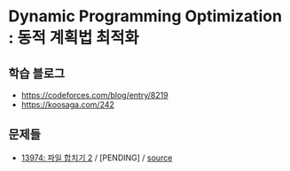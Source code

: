 # Dynamic Programming Optimization : 동적 계획법 최적화

## 학습 블로그

 - https://codeforces.com/blog/entry/8219
 - https://koosaga.com/242

## 문제들

 - [13974: 파일 합치기 2](https://www.acmicpc.net/problem/13974) / \[PENDING\] / [source](../../sources/13974.cpp)
